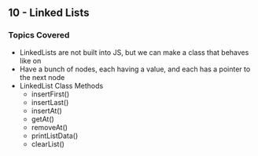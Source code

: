 ## 10 - Linked Lists

### Topics Covered

- LinkedLists are not built into JS, but we can make a class that behaves like on
- Have a bunch of nodes, each having a value, and each has a pointer to the next node
- LinkedList Class Methods
  - insertFirst()
  - insertLast()
  - insertAt()
  - getAt()
  - removeAt()
  - printListData()
  - clearList()
